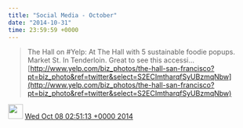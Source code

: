 ```yaml
---    
title: "Social Media - October"
date: "2014-10-31"
time: 23:59:59 +0000
---
```


> The Hall on #Yelp: At The Hall with 5 sustainable foodie popups. Market St. In Tenderloin. Great to see this accessi… [http://www.yelp.com/biz_photos/the-hall-san-francisco?pt=biz_photo&ref=twitter&select=S2ECImtharqfSyUBzmqNbw](http://www.yelp.com/biz_photos/the-hall-san-francisco?pt=biz_photo&ref=twitter&select=S2ECImtharqfSyUBzmqNbw)

<img src="{{ site.url }}{{ site.baseurl }}/assets/images/media/tweet.ico" width="30" /> [Wed Oct 08 02:51:13 +0000 2014](https://twitter.com/ChristopherA/status/519681392431472641)